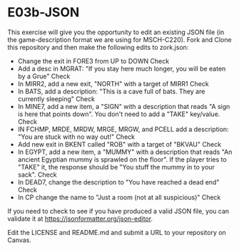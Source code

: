 # E03b-JSON
This exercise will give you the opportunity to edit an existing JSON file (in the game-description format we are using for MSCH-C220). Fork and Clone this repository and then make the following edits to zork.json:

 - Change the exit in FORE3 from UP to DOWN
 Check
 - Add a desc in MGRAT: "If you stay here much longer, you will be eaten by a Grue"
 Check
 - In MIRR2, add a new exit, "NORTH" with a target of MIRR1
 Check
 - In BATS, add a description: "This is a cave full of bats. They are currently sleeping"
 Check
 - In MINE7, add a new item, a "SIGN" with a description that reads "A sign is here that points down". You don't need to add a "TAKE" key/value.
 Check
 - IN FCHMP, MRDE, MRDW, MRGE, MRGW, and PCELL add a description: "You are stuck with no way out!"
 Check
 - Add new exit in BKENT called "ROB" with a target of "BKVAU"
 Check
 - In EGYPT, add a new item, a "MUMMY" with a description that reads "An ancient Egyptian mummy is sprawled on the floor". If the player tries to "TAKE" it, the response should be "You stuff the mummy in to your sack".
 Check
 - In DEAD7, change the description to "You have reached a dead end"
 Check
 - In CP change the name to "Just a room (not at all suspicious)"
 Check
 
If you need to check to see if you have produced a valid JSON file, you can validate it at https://jsonformatter.org/json-editor.

Edit the LICENSE and README.md and submit a URL to your repository on Canvas.
